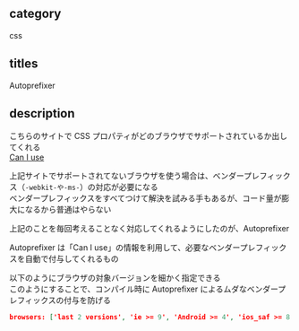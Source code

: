 ## category

css

## titles

Autoprefixer

## description

こちらのサイトで CSS プロパティがどのブラウザでサポートされているか出してくれる  
<a href="http://caniuse.com" target="_blank">Can I use</a>

上記サイトでサポートされてないブラウザを使う場合は、ベンダープレフィックス（`-webkit-や-ms-`）の対応が必要になる  
ベンダープレフィックスをすべてつけて解決を試みる手もあるが、コード量が膨大になるから普通はやらない

上記のことを毎回考えることなく対応してくれるようにしたのが、Autoprefixer

Autoprefixer は「Can I use」の情報を利用して、必要なベンダープレフィックスを自動で付与してくれるもの

以下のようにブラウザの対象バージョンを細かく指定できる  
このようにすることで、コンパイル時に Autoprefixer によるムダなベンダープレフィックスの付与を防げる

```json
browsers: ['last 2 versions', 'ie >= 9', 'Android >= 4', 'ios_saf >= 8']
```
